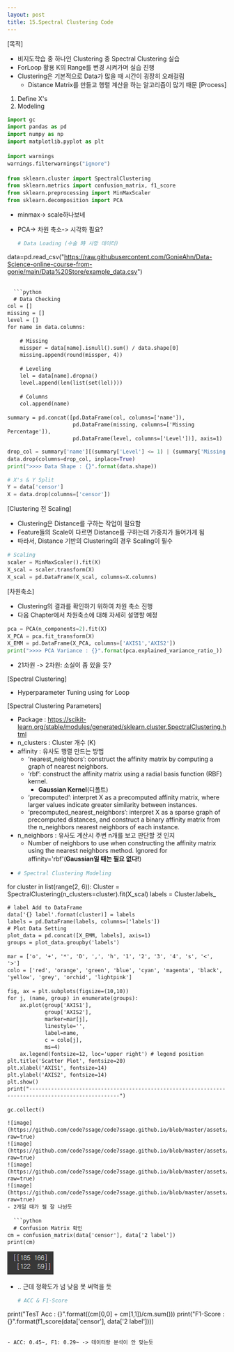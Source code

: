 ```yaml
---
layout: post
title: 15.Spectral Clustering Code
---
```


[목적]
  - 비지도학습 중 하나인 Clustering 중 Spectral Clustering 실습
  - ForLoop 활용 K의 Range를 변경 시켜가며 실습 진행
  - Clustering은 기본적으로 Data가 많을 때 시간이 굉장히 오래걸림
     - Distance Matrix를 만들고 행렬 계산을 하는 알고리즘이 많기 때문
[Process]
  1. Define X's
  2. Modeling
  ```python
  import gc
import pandas as pd
import numpy as np
import matplotlib.pyplot as plt

import warnings
warnings.filterwarnings("ignore")

from sklearn.cluster import SpectralClustering
from sklearn.metrics import confusion_matrix, f1_score
from sklearn.preprocessing import MinMaxScaler
from sklearn.decomposition import PCA
```
- minmax-> scale하나보네
- PCA-> 차원 축소-> 시각화 필요?

  ```python
  # Data Loading (수술 時 사망 데이터)
data=pd.read_csv("https://raw.githubusercontent.com/GonieAhn/Data-Science-online-course-from-gonie/main/Data%20Store/example_data.csv")
```

  ```python
  # Data Checking
col = []
missing = []
level = [] 
for name in data.columns:
    
    # Missing
    missper = data[name].isnull().sum() / data.shape[0]
    missing.append(round(missper, 4))

    # Leveling
    lel = data[name].dropna()
    level.append(len(list(set(lel))))

    # Columns
    col.append(name)

summary = pd.concat([pd.DataFrame(col, columns=['name']), 
                     pd.DataFrame(missing, columns=['Missing Percentage']), 
                     pd.DataFrame(level, columns=['Level'])], axis=1)

```

  ```python
  drop_col = summary['name'][(summary['Level'] <= 1) | (summary['Missing Percentage'] >= 0.8)]
data.drop(columns=drop_col, inplace=True)
print(">>>> Data Shape : {}".format(data.shape))
```

  ```python
  # X's & Y Split
Y = data['censor']
X = data.drop(columns=['censor'])
```

[Clustering 전 Scaling]
  - Clustering은 Distance를 구하는 작업이 필요함
  - Feature들의 Scale이 다르면 Distance를 구하는데 가중치가 들어가게 됨
  - 따라서, Distance 기반의 Clustering의 경우 Scaling이 필수
  ```python
  # Scaling
scaler = MinMaxScaler().fit(X)
X_scal = scaler.transform(X)
X_scal = pd.DataFrame(X_scal, columns=X.columns)
```

[차원축소]
  - Clustering의 결과를 확인하기 위하여 차원 축소 진행
  - 다음 Chapter에서 차원축소에 대해 자세히 설명할 예정
  ```python
  pca = PCA(n_components=2).fit(X)
X_PCA = pca.fit_transform(X)
X_EMM = pd.DataFrame(X_PCA, columns=['AXIS1','AXIS2'])
print(">>>> PCA Variance : {}".format(pca.explained_variance_ratio_))
```
- 21차원 -> 2차원: 소실이 좀 있을 듯?

[Spectral Clustering]
  - Hyperparameter Tuning using for Loop

[Spectral Clustering Parameters]
  - Package : https://scikit-learn.org/stable/modules/generated/sklearn.cluster.SpectralClustering.html
  - n_clusters : Cluster 개수 (K)
  - affinity : 유사도 행렬 만드는 방법
    - ‘nearest_neighbors’: construct the affinity matrix by computing a graph of nearest neighbors.
    - ‘rbf’: construct the affinity matrix using a radial basis function (RBF) kernel.
       - **Gaussian Kernel**(디폴트)
    - ‘precomputed’: interpret X as a precomputed affinity matrix, where larger values indicate greater similarity between instances.
    - ‘precomputed_nearest_neighbors’: interpret X as a sparse graph of precomputed distances, and construct a binary affinity matrix from the n_neighbors nearest neighbors of each instance.
  - n_neighbors : 유사도 계산시 주변 n개를 보고 판단할 것 인지
    - Number of neighbors to use when constructing the affinity matrix using the nearest neighbors method. Ignored for affinity='rbf'(**Gaussian일 때는 필요 없다!**)
-
  ```python
  # Spectral Clustering Modeling
for cluster in list(range(2, 6)):
    Cluster = SpectralClustering(n_clusters=cluster).fit(X_scal)
    labels = Cluster.labels_

    # label Add to DataFrame
    data['{} label'.format(cluster)] = labels
    labels = pd.DataFrame(labels, columns=['labels'])
    # Plot Data Setting
    plot_data = pd.concat([X_EMM, labels], axis=1)
    groups = plot_data.groupby('labels')

    mar = ['o', '+', '*', 'D', ',', 'h', '1', '2', '3', '4', 's', '<', '>']
    colo = ['red', 'orange', 'green', 'blue', 'cyan', 'magenta', 'black', 'yellow', 'grey', 'orchid', 'lightpink']

    fig, ax = plt.subplots(figsize=(10,10))
    for j, (name, group) in enumerate(groups):
        ax.plot(group['AXIS1'], 
                group['AXIS2'], 
                marker=mar[j],
                linestyle='',
                label=name,
                c = colo[j],
                ms=4)
        ax.legend(fontsize=12, loc='upper right') # legend position
    plt.title('Scatter Plot', fontsize=20)
    plt.xlabel('AXIS1', fontsize=14)
    plt.ylabel('AXIS2', fontsize=14)
    plt.show()
    print("---------------------------------------------------------------------------------------------------")

    gc.collect()
```
![image](https://github.com/code7ssage/code7ssage.github.io/blob/master/assets/attached%20file/Pasted%20image%2020240110171702.png?raw=true)
![image](https://github.com/code7ssage/code7ssage.github.io/blob/master/assets/attached%20file/Pasted%20image%2020240110171718.png?raw=true)
![image](https://github.com/code7ssage/code7ssage.github.io/blob/master/assets/attached%20file/Pasted%20image%2020240110171735.png?raw=true)
![image](https://github.com/code7ssage/code7ssage.github.io/blob/master/assets/attached%20file/Pasted%20image%2020240110171755.png?raw=true)
- 2개일 때가 젤 잘 나뉜듯

  ```python
  # Confusion Matrix 확인
cm = confusion_matrix(data['censor'], data['2 label'])
print(cm)
```
![image](https://github.com/code7ssage/code7ssage.github.io/blob/master/assets/attached%20file/Pasted%20image%2020240110175543.png?raw=true)
- .. 근데 정확도가 넘 낮음 못 써먹을 듯

  ```python
  # ACC & F1-Score
print("TesT Acc : {}".format((cm[0,0] + cm[1,1])/cm.sum()))
print("F1-Score : {}".format(f1_score(data['censor'], data['2 label'])))
```

- ACC: 0.45~, F1: 0.29~ -> 데이터랑 분석이 안 맞는듯